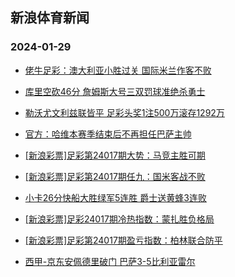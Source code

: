 ## 新浪体育新闻 
### 2024-01-29

+ [佬牛足彩：澳大利亚小胜过关 国际米兰作客不败](https://sports.sina.com.cn/l/2024-01-28/doc-inaezuti5480958.shtml)

+ [库里空砍46分 詹姆斯大号三双罚球准绝杀勇士](https://sports.sina.com.cn/basketball/nba/2024-01-28/doc-inaezyzf5388909.shtml)

+ [勒沃尤文利兹联皆平 足彩头奖1注500万滚存1292万](https://sports.sina.com.cn/l/2024-01-28/doc-inaezqmm5604971.shtml)

+ [官方：哈维本赛季结束后不再担任巴萨主帅](https://sports.sina.com.cn/g/laliga/2024-01-28/doc-inaezutm2259386.shtml)

+ [[新浪彩票]足彩第24017期大势：马竞主胜可期](https://sports.sina.com.cn/l/2024-01-28/doc-inaezqmp2382294.shtml)

+ [[新浪彩票]足彩第24017期任九：国米客战不败](https://sports.sina.com.cn/l/2024-01-28/doc-inaezqmk2727340.shtml)

+ [小卡26分快船大胜绿军5连胜 爵士送黄蜂3连败](https://sports.sina.com.cn/basketball/nba/2024-01-28/doc-inaezuti5494664.shtml)

+ [[新浪彩票]足彩24017期冷热指数：蒙扎胜负格局](https://sports.sina.com.cn/l/2024-01-28/doc-inaezqmp2382813.shtml)

+ [[新浪彩票]足彩第24017期盈亏指数：柏林联合防平](https://sports.sina.com.cn/l/2024-01-28/doc-inaezqmf8170172.shtml)

+ [西甲-京东安佩德里破门 巴萨3-5比利亚雷尔](https://sports.sina.com.cn/g/laliga/2024-01-28/doc-inaezutc8046361.shtml)

